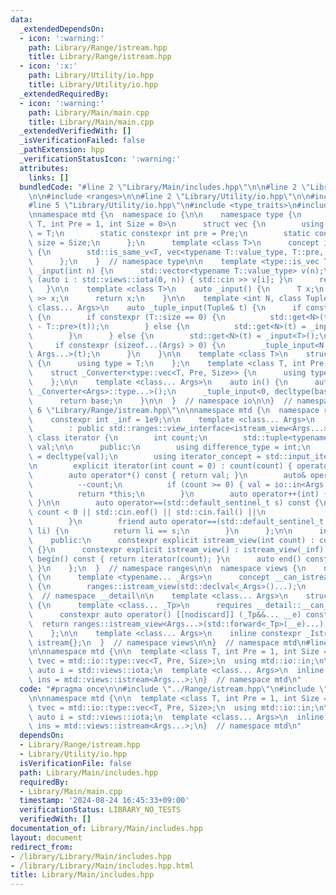 ```yaml
---
data:
  _extendedDependsOn:
  - icon: ':warning:'
    path: Library/Range/istream.hpp
    title: Library/Range/istream.hpp
  - icon: ':x:'
    path: Library/Utility/io.hpp
    title: Library/Utility/io.hpp
  _extendedRequiredBy:
  - icon: ':warning:'
    path: Library/Main/main.cpp
    title: Library/Main/main.cpp
  _extendedVerifiedWith: []
  _isVerificationFailed: false
  _pathExtension: hpp
  _verificationStatusIcon: ':warning:'
  attributes:
    links: []
  bundledCode: "#line 2 \"Library/Main/includes.hpp\"\n\n#line 2 \"Library/Range/istream.hpp\"\
    \n\n#include <ranges>\n\n#line 2 \"Library/Utility/io.hpp\"\n\n#include <iostream>\n\
    #line 5 \"Library/Utility/io.hpp\"\n#include <type_traits>\n#include <vector>\n\
    \nnamespace mtd {\n  namespace io {\n\n    namespace type {\n      template <class\
    \ T, int Pre = 1, int Size = 0>\n      struct vec {\n        using value_type\
    \ = T;\n        static constexpr int pre = Pre;\n        static constexpr int\
    \ size = Size;\n      };\n      template <class T>\n      concept is_vec = requires\
    \ {\n        std::is_same_v<T, vec<typename T::value_type, T::pre, T::size>>;\n\
    \      };\n    }  // namespace type\n\n    template <type::is_vec T>\n    auto\
    \ _input(int n) {\n      std::vector<typename T::value_type> v(n);\n      for\
    \ (auto i : std::views::iota(0, n)) { std::cin >> v[i]; }\n      return v;\n \
    \   }\n\n    template <class T>\n    auto _input() {\n      T x;\n      std::cin\
    \ >> x;\n      return x;\n    }\n\n    template <int N, class Tuple, class T,\
    \ class... Args>\n    auto _tuple_input(Tuple& t) {\n      if constexpr (type::is_vec<T>)\
    \ {\n        if constexpr (T::size == 0) {\n          std::get<N>(t) = _input<T>(std::get<N\
    \ - T::pre>(t));\n        } else {\n          std::get<N>(t) = _input<T>(T::size);\n\
    \        }\n      } else {\n        std::get<N>(t) = _input<T>();\n      }\n \
    \     if constexpr (sizeof...(Args) > 0) {\n        _tuple_input<N + 1, Tuple,\
    \ Args...>(t);\n      }\n    }\n\n    template <class T>\n    struct _Converter\
    \ {\n      using type = T;\n    };\n    template <class T, int Pre, int Size>\n\
    \    struct _Converter<type::vec<T, Pre, Size>> {\n      using type = std::vector<T>;\n\
    \    };\n\n    template <class... Args>\n    auto in() {\n      auto base = std::tuple<typename\
    \ _Converter<Args>::type...>();\n      _tuple_input<0, decltype(base), Args...>(base);\n\
    \      return base;\n    }\n\n  }  // namespace io\n\n}  // namespace mtd\n#line\
    \ 6 \"Library/Range/istream.hpp\"\n\nnamespace mtd {\n  namespace ranges {\n\n\
    \    constexpr int _inf = 1e9;\n\n    template <class... Args>\n    struct istream_view\n\
    \        : public std::ranges::view_interface<istream_view<Args...>> {\n     \
    \ class iterator {\n        int count;\n        std::tuple<typename io::_Converter<Args>::type...>\
    \ val;\n\n      public:\n        using difference_type = int;\n        using value_type\
    \ = decltype(val);\n        using iterator_concept = std::input_iterator_tag;\n\
    \n        explicit iterator(int count = 0) : count(count) { operator++(); }\n\n\
    \        auto operator*() const { return val; }\n        auto& operator++() {\n\
    \          --count;\n          if (count >= 0) { val = io::in<Args...>(); }\n\
    \          return *this;\n        }\n        auto operator++(int) { return ++*this;\
    \ }\n\n        auto operator==(std::default_sentinel_t s) const {\n          return\
    \ count < 0 || std::cin.eof() || std::cin.fail() ||\n                 std::cin.bad();\n\
    \        }\n        friend auto operator==(std::default_sentinel_t s, const iterator&\
    \ li) {\n          return li == s;\n        }\n      };\n\n      int count;\n\n\
    \    public:\n      constexpr explicit istream_view(int count) : count(count)\
    \ {}\n      constexpr explicit istream_view() : istream_view(_inf) {}\n      auto\
    \ begin() const { return iterator(count); }\n      auto end() const { return std::default_sentinel;\
    \ }\n    };\n  }  // namespace ranges\n\n  namespace views {\n    namespace __detail\
    \ {\n      template <typename... _Args>\n      concept __can_istream_view = requires\
    \ {\n        ranges::istream_view(std::declval<_Args>()...);\n      };\n    }\
    \  // namespace __detail\n\n    template <class... Args>\n    struct _Istream\
    \ {\n      template <class... _Tp>\n      requires __detail::__can_istream_view<_Tp...>\n\
    \      constexpr auto operator() [[nodiscard]] (_Tp&&... __e) const {\n      \
    \  return ranges::istream_view<Args...>(std::forward<_Tp>(__e)...);\n      }\n\
    \    };\n\n    template <class... Args>\n    inline constexpr _Istream<Args...>\
    \ istream{};\n  }  // namespace views\n\n}  // namespace mtd\n#line 5 \"Library/Main/includes.hpp\"\
    \n\nnamespace mtd {\n\n  template <class T, int Pre = 1, int Size = 0>\n  using\
    \ tvec = mtd::io::type::vec<T, Pre, Size>;\n  using mtd::io::in;\n\n  inline constexpr\
    \ auto i = std::views::iota;\n  template <class... Args>\n  inline constexpr auto\
    \ ins = mtd::views::istream<Args...>;\n}  // namespace mtd\n"
  code: "#pragma once\n\n#include \"../Range/istream.hpp\"\n#include \"../Utility/io.hpp\"\
    \n\nnamespace mtd {\n\n  template <class T, int Pre = 1, int Size = 0>\n  using\
    \ tvec = mtd::io::type::vec<T, Pre, Size>;\n  using mtd::io::in;\n\n  inline constexpr\
    \ auto i = std::views::iota;\n  template <class... Args>\n  inline constexpr auto\
    \ ins = mtd::views::istream<Args...>;\n}  // namespace mtd\n"
  dependsOn:
  - Library/Range/istream.hpp
  - Library/Utility/io.hpp
  isVerificationFile: false
  path: Library/Main/includes.hpp
  requiredBy:
  - Library/Main/main.cpp
  timestamp: '2024-08-24 16:45:33+09:00'
  verificationStatus: LIBRARY_NO_TESTS
  verifiedWith: []
documentation_of: Library/Main/includes.hpp
layout: document
redirect_from:
- /library/Library/Main/includes.hpp
- /library/Library/Main/includes.hpp.html
title: Library/Main/includes.hpp
---
```

